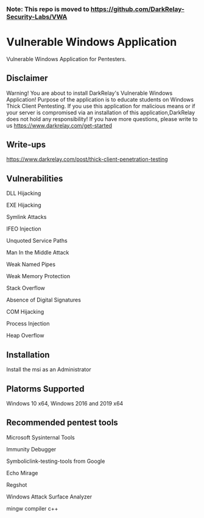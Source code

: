 ### Note: This repo is moved to https://github.com/DarkRelay-Security-Labs/VWA

# Vulnerable Windows Application
Vulnerable Windows Application for Pentesters.

## Disclaimer
Warning! You are about to install DarkRelay's Vulnerable Windows Application! Purpose of the application is to educate students on Windows Thick Client Pentesting. If you use this application for malicious means or if your server is compromised via an installation of this application,DarkRelay does not hold any responsibility! If you have more questions, please write to us https://www.darkrelay.com/get-started

## Write-ups
https://www.darkrelay.com/post/thick-client-penetration-testing

## Vulnerabilities
DLL Hijacking

EXE Hijacking

Symlink Attacks

IFEO Injection

Unquoted Service Paths

Man In the Middle Attack

Weak Named Pipes

Weak Memory Protection

Stack Overflow

Absence of Digital Signatures

COM Hijacking

Process Injection

Heap Overflow

## Installation
Install the msi as an Administrator

## Platorms Supported
Windows 10 x64, Windows 2016 and 2019 x64

## Recommended pentest tools
Microsoft Sysinternal Tools

Immunity Debugger

Symboliclink-testing-tools from Google

Echo Mirage

Regshot

Windows Attack Surface Analyzer

mingw compiler c++
